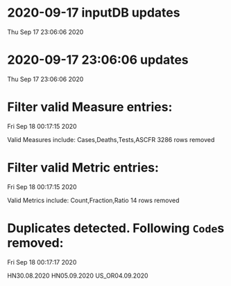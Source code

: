 
# 2020-09-17 inputDB updates 
 Thu Sep 17 23:06:06 2020 


# 2020-09-17 23:06:06 updates 
 Thu Sep 17 23:06:06 2020 


# Filter valid Measure entries: 
 Fri Sep 18 00:17:15 2020 

Valid Measures include: Cases,Deaths,Tests,ASCFR
 3286 rows removed
# Filter valid Metric entries: 
 Fri Sep 18 00:17:15 2020 

Valid Metrics include: Count,Fraction,Ratio
 14 rows removed
# Duplicates detected. Following `Code`s removed: 
 Fri Sep 18 00:17:17 2020 

HN30.08.2020
HN05.09.2020
US_OR04.09.2020